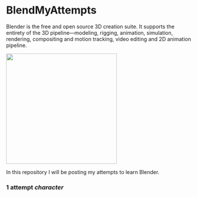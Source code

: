 # BlendMyAttempts
Blender is the free and open source 3D creation suite. It supports the entirety of the 3D pipeline—modeling, rigging, animation, simulation, rendering, compositing and motion tracking, video editing and 2D animation pipeline.

<img src="https://user-images.githubusercontent.com/66517969/107048266-cecc6d00-67d9-11eb-827b-10511b45ebe2.png" width="300">

In this repository I will be posting my attempts to learn Blender. 

### 1 attempt *character*
